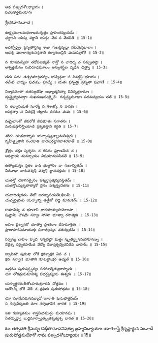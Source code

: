 	అథ పఞ్చదశోఽధ్యాయః ।
	పురుషోత్తమయోగః

శ్రీభగవానువాచ ।

	ఊర్ధ్వమూలమధఃశాఖమశ్వత్థం ప్రాహురవ్యయమ్ ।
	ఛన్దాంసి యస్య పర్ణాని యస్తం వేద స వేదవిత్ ॥ 15-1॥

	అధశ్చోర్ధ్వం ప్రసృతాస్తస్య శాఖా గుణప్రవృద్ధా విషయప్రవాలాః ।
	అధశ్చ మూలాన్యనుసన్తతాని కర్మానుబన్ధీని మనుష్యలోకే ॥ 15-2॥

	న రూపమస్యేహ తథోపలభ్యతే నాన్తో న చాదిర్న చ సమ్ప్రతిష్ఠా ।
	అశ్వత్థమేనం సువిరూఢమూలం అసఙ్గశస్త్రేణ దృఢేన ఛిత్త్వా ॥ 15-3॥

	తతః పదం తత్పరిమార్గితవ్యం యస్మిన్గతా న నివర్తన్తి భూయః ।
	తమేవ చాద్యం పురుషం ప్రపద్యే । యతః ప్రవృత్తిః ప్రసృతా పురాణీ ॥ 15-4॥

	నిర్మానమోహా జితసఙ్గదోషా అధ్యాత్మనిత్యా వినివృత్తకామాః ।
	ద్వన్ద్వైర్విముక్తాః సుఖదుఃఖసంజ్ఞైర్- గచ్ఛన్త్యమూఢాః పదమవ్యయం తత్ ॥ 15-5॥

	న తద్భాసయతే సూర్యో న శశాఙ్కో న పావకః ।
	యద్గత్వా న నివర్తన్తే తద్ధామ పరమం మమ ॥ 15-6॥

	మమైవాంశో జీవలోకే జీవభూతః సనాతనః ।
	మనఃషష్ఠానీన్ద్రియాణి ప్రకృతిస్థాని కర్షతి ॥ 15-7॥

	శరీరం యదవాప్నోతి యచ్చాప్యుత్క్రామతీశ్వరః ।
	గృహీత్వైతాని సంయాతి వాయుర్గన్ధానివాశయాత్ ॥ 15-8॥

	శ్రోత్రం చక్షుః స్పర్శనం చ రసనం ఘ్రాణమేవ చ ।
	అధిష్ఠాయ మనశ్చాయం విషయానుపసేవతే ॥ 15-9॥

	ఉత్క్రామన్తం స్థితం వాపి భుఞ్జానం వా గుణాన్వితమ్ ।
	విమూఢా నానుపశ్యన్తి పశ్యన్తి జ్ఞానచక్షుషః ॥ 15-10॥

	యతన్తో యోగినశ్చైనం పశ్యన్త్యాత్మన్యవస్థితమ్ ।
	యతన్తోఽప్యకృతాత్మానో నైనం పశ్యన్త్యచేతసః ॥ 15-11॥

	యదాదిత్యగతం తేజో జగద్భాసయతేఽఖిలమ్ ।
	యచ్చన్ద్రమసి యచ్చాగ్నౌ తత్తేజో విద్ధి మామకమ్ ॥ 15-12॥

	గామావిశ్య చ భూతాని ధారయామ్యహమోజసా ।
	పుష్ణామి చౌషధీః సర్వాః సోమో భూత్వా రసాత్మకః ॥ 15-13॥

	అహం వైశ్వానరో భూత్వా ప్రాణినాం దేహమాశ్రితః ।
	ప్రాణాపానసమాయుక్తః పచామ్యన్నం చతుర్విధమ్ ॥ 15-14॥

	సర్వస్య చాహం హృది సన్నివిష్టో మత్తః స్మృతిర్జ్ఞానమపోహనఞ్చ ।
	వేదైశ్చ సర్వైరహమేవ వేద్యో వేదాన్తకృద్వేదవిదేవ చాహమ్ ॥ 15-15॥

	ద్వావిమౌ పురుషౌ లోకే క్షరశ్చాక్షర ఏవ చ ।
	క్షరః సర్వాణి భూతాని కూటస్థోఽక్షర ఉచ్యతే ॥ 15-16॥

	ఉత్తమః పురుషస్త్వన్యః పరమాత్మేత్యుదాహృతః ।
	యో లోకత్రయమావిశ్య బిభర్త్యవ్యయ ఈశ్వరః ॥ 15-17॥

	యస్మాత్క్షరమతీతోఽహమక్షరాదపి చోత్తమః ।
	అతోఽస్మి లోకే వేదే చ ప్రథితః పురుషోత్తమః ॥ 15-18॥

	యో మామేవమసమ్మూఢో జానాతి పురుషోత్తమమ్ ।
	స సర్వవిద్భజతి మాం సర్వభావేన భారత ॥ 15-19॥

	ఇతి గుహ్యతమం శాస్త్రమిదముక్తం మయానఘ ।
	ఏతద్బుద్ధ్వా బుద్ధిమాన్స్యాత్కృతకృత్యశ్చ భారత ॥ 15-20॥


ఓం తత్సదితి శ్రీమద్భగవద్గీతాసూపనిషత్సు
బ్రహ్మవిద్యాయాం యోగశాస్త్రే శ్రీకృష్ణార్జున సంవాదే
పురుషోత్తమయోగో నామ పఞ్చదశోఽధ్యాయః ॥ 15॥